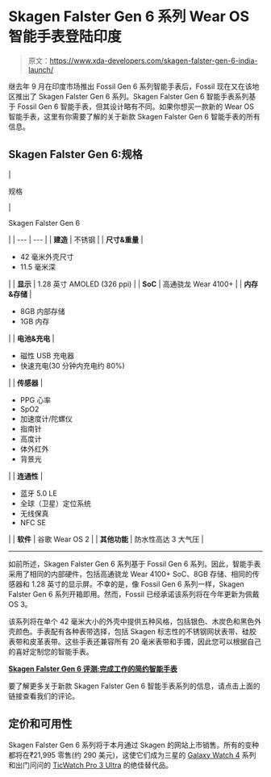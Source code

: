 # Skagen Falster Gen 6 系列 Wear OS 智能手表登陆印度

> 原文：<https://www.xda-developers.com/skagen-falster-gen-6-india-launch/>

继去年 9 月在印度市场推出 Fossil Gen 6 系列智能手表后，Fossil 现在又在该地区推出了 Skagen Falster Gen 6 系列。Skagen Falster Gen 6 智能手表系列基于 Fossil Gen 6 智能手表，但其设计略有不同。如果你想买一款新的 Wear OS 智能手表，这里有你需要了解的关于新款 Skagen Falster Gen 6 智能手表的所有信息。

## Skagen Falster Gen 6:规格

| 

规格

 | 

Skagen Falster Gen 6

 |
| --- | --- |
| **建造** | 不锈钢 |
| **尺寸&重量** | 

*   42 毫米外壳尺寸
*   11.5 毫米深

 |
| **显示** | 1.28 英寸 AMOLED (326 ppi) |
| **SoC** | 高通骁龙 Wear 4100+ |
| **内存&存储** | 

*   8GB 内部存储
*   1GB 内存

 |
| **电池&充电** | 

*   磁性 USB 充电器
*   快速充电(30 分钟内充电约 80%)

 |
| **传感器** | 

*   PPG 心率
*   SpO2
*   加速度计/陀螺仪
*   指南针
*   高度计
*   体外红外
*   背景光

 |
| **连通性** | 

*   蓝牙 5.0 LE
*   全球（卫星）定位系统
*   无线保真
*   NFC SE

 |
| **软件** | 谷歌 Wear OS 2 |
| **其他功能** | 防水性高达 3 大气压 |

* * *

如前所述，Skagen Falster Gen 6 系列基于 Fossil Gen 6 系列。因此，智能手表采用了相同的内部硬件，包括高通骁龙 Wear 4100+ SoC、8GB 存储、相同的传感器和 1.28 英寸的显示屏。不幸的是，像 Fossil Gen 6 系列一样，Skagen Falster Gen 6 系列开箱即用。然而，Fossil 已经承诺该系列将在今年更新为佩戴 OS 3。

该系列将在单个 42 毫米大小的外壳中提供五种风格，包括银色、木炭色和黑色外壳颜色。手表配有各种表带选择，包括 Skagen 标志性的不锈钢网状表带、硅胶表带和皮革表带。这些手表还兼容所有 20 毫米表带和手镯，因此您可以根据自己的喜好定制您的智能手表。

**[Skagen Falster Gen 6 评测:完成工作的简约智能手表](https://www.xda-developers.com/skagen-falster-gen-6-review/)**

要了解更多关于新款 Skagen Falster Gen 6 智能手表系列的信息，请点击上面的链接查看我们的评论。

## 定价和可用性

Skagen Falster Gen 6 系列将于本月通过 Skagen 的网站上市销售。所有的变种都将在₹21,995 零售(约 290 美元)，这使它们成为三星的 [Galaxy Watch 4](https://www.xda-developers.com/samsung-galaxy-watch-4-classic-review/) 系列和出门问问的 [TicWatch Pro 3 Ultra](https://www.xda-developers.com/ticwatch-pro-3-ultra-gps-review/) 的绝佳替代品。